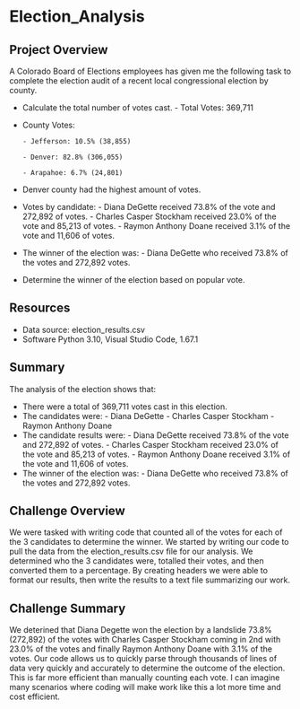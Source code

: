 # Election_Analysis
## Project Overview
A Colorado Board of Elections employees has given me the following task to complete the election audit of a recent local congressional election by county.

* Calculate the total number of votes cast. - Total Votes: 369,711
* County Votes:

      - Jefferson: 10.5% (38,855)
      
      - Denver: 82.8% (306,055)
     
      - Arapahoe: 6.7% (24,801)
* Denver county had the highest amount of votes.
* Votes by candidate:
      - Diana DeGette received 73.8% of the vote and 272,892 of votes.
      - Charles Casper Stockham received 23.0% of the vote and 85,213 of votes.
      - Raymon Anthony Doane received 3.1% of the vote and 11,606 of votes.
* The winner of the election was:
      - Diana DeGette who received 73.8% of the votes and 272,892 votes.
* Determine the winner of the election based on popular vote.

## Resources
- Data source: election_results.csv
- Software Python 3.10, Visual Studio Code, 1.67.1

## Summary
The analysis of the election shows that:
- There were a total of 369,711 votes cast in this election.
- The candidates were: 
      - Diana DeGette
      - Charles Casper Stockham
      - Raymon Anthony Doane
- The candidate results were:
      - Diana DeGette received 73.8% of the vote and 272,892 of votes.
      - Charles Casper Stockham received 23.0% of the vote and 85,213 of votes.
      - Raymon Anthony Doane received 3.1% of the vote and 11,606 of votes.
- The winner of the election was:
      - Diana DeGette who received 73.8% of the votes and 272,892 votes.

## Challenge Overview
We were tasked with writing code that counted all of the votes for each of the 3 candidates to determine the winner. We started by writing our code to pull the data from the election_results.csv file for our analysis. We determined who the 3 candidates were, totalled their votes, and then converted them to a percentage. By creating headers we were able to format our results, then write the results to a text file summarizing our work. 

## Challenge Summary
We deterined that Diana Degette won the election by a landslide 73.8% (272,892) of the votes with Charles Casper Stockham coming in 2nd with 23.0% of the votes and finally Raymon Anthony Doane with 3.1% of the votes. Our code allows us to quickly parse through thousands of lines of data very quickly and accurately to determine the outcome of the election. This is far more efficient than manually counting each vote. I can imagine many scenarios where coding will make work like this a lot more time and cost efficient. 
